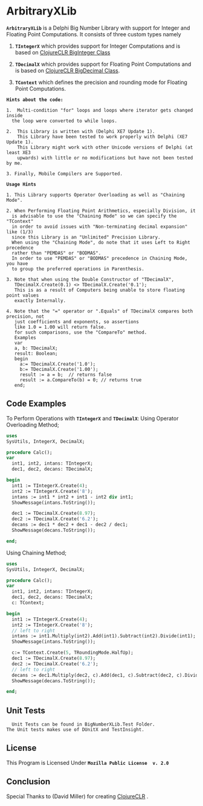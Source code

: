 ArbitraryXLib
====

 **`ArbitraryXLib`** is a Delphi Big Number Library with support for Integer and Floating Point Computations.
 It consists of three custom types namely 

    
 
1.  **`TIntegerX`** 
   which provides support for Integer Computations and is based on [ClojureCLR BigInteger Class](https://github.com/clojure/clojure-clr/blob/master/Clojure/Clojure/Lib/BigInteger.cs)

2. **`TDecimalX`** which provides support for Floating Point Computations and is based on [ClojureCLR BigDecimal Class](https://github.com/clojure/clojure-clr/blob/master/Clojure/Clojure/Lib/BigDecimal.cs). 
3. **`TContext`** which defines the precision and rounding mode for Floating Point Computations.

    
**`Hints about the code:`**

    1.  Multi-condition "for" loops and loops where iterator gets changed inside 
      the loop were converted to while loops. 
        
    2.  This Library is written with (Delphi XE7 Update 1). 
        This Library have been tested to work properly with Delphi (XE7 Update 1). 
        This Library might work with other Unicode versions of Delphi (at least XE3 
        upwards) with little or no modifications but have not been tested by me. 
       
    3. Finally, Mobile Compilers are Supported.
  
   
**`Usage Hints`**

    1. This Library supports Operator Overloading as well as "Chaining Mode".
     
    2. When Performing Floating Point Arithmetics, especially Division, it 
      is advisable to use the "Chaining Mode" so we can specify the "TContext" 
      in order to avoid issues with "Non-terminating decimal expansion" like (1/3) 
      since this Library is an "Unlimited" Precision Library.
      When using the "Chaining Mode", do note that it uses Left to Right precedence 
      rather than "PEMDAS" or "BODMAS".
      In order to use "PEMDAS" or "BODMAS" precedence in Chaining Mode, you have
      to group the preferred operations in Parenthesis.

    3. Note that when using the Double Constructor of "TDecimalX", 
       TDecimalX.Create(0.1) <> TDecimalX.Create('0.1');
       This is as a result of Computers being unable to store floating point values 
       exactly Internally.

    4. Note that the "=" operator or ".Equals" of TDecimalX compares both precision, not
       just coefficients and exponents, so assertions 
       like 1.0 = 1.00 will return false.
       for such comparisons, use the "CompareTo" method.
       Examples
       var
       a, b: TDecimalX;
       result: Boolean;
       begin
         a:= TDecimalX.Create('1.0');
         b:= TDecimalX.Create('1.00');
         result := a = b;  // returns false
         result := a.CompareTo(b) = 0; // returns true
       end; 

Code Examples
------------

To Perform Operations with **`TIntegerX`** and **`TDecimalX`**:
Using Operator Overloading Method;
```pascal
uses
SysUtils, IntegerX, DecimalX;

procedure Calc();
var
  int1, int2, intans: TIntegerX;
  dec1, dec2, decans: TDecimalX;

begin
  int1 := TIntegerX.Create(4);
  int2 := TIntegerX.Create('8');
  intans := int1 * int2 + int1 - int2 div int1;
  ShowMessage(intans.ToString());

  dec1 := TDecimalX.Create(8.97);
  dec2 := TDecimalX.Create('6.2');
  decans := dec1 * dec2 + dec1 - dec2 / dec1;
  ShowMessage(decans.ToString());

end;

```
Using Chaining Method;

```pascal
uses
SysUtils, IntegerX, DecimalX;

procedure Calc();
var
  int1, int2, intans: TIntegerX;
  dec1, dec2, decans: TDecimalX;
  c: TContext;

begin
  int1 := TIntegerX.Create(4);
  int2 := TIntegerX.Create('8');
  // left to right
  intans := int1.Multiply(int2).Add(int1).Subtract(int2).Divide(int1);
  ShowMessage(intans.ToString());

  c:= TContext.Create(5, TRoundingMode.HalfUp);
  dec1 := TDecimalX.Create(8.97);
  dec2 := TDecimalX.Create('6.2');
  // left to right
  decans := dec1.Multiply(dec2, c).Add(dec1, c).Subtract(dec2, c).Divide(dec1, c);
  ShowMessage(decans.ToString());

end;

```

Unit Tests
--------------------------------------------------
      Unit Tests can be found in BigNumberXLib.Test Folder.
    The Unit tests makes use of DUnitX and TestInsight.

License
--------------------------------------------------

This Program is Licensed Under **`Mozilla Public License  v. 2.0`**

Conclusion
--------------------------------------------------

   Special Thanks to (David Miller) for creating [ClojureCLR](https://github.com/clojure/clojure-clr/) .

